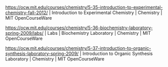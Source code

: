 https://ocw.mit.edu/courses/chemistry/5-35-introduction-to-experimental-chemistry-fall-2012/ | Introduction to Experimental Chemistry | Chemistry | MIT OpenCourseWare

https://ocw.mit.edu/courses/chemistry/5-36-biochemistry-laboratory-spring-2009/labs/ | Labs | Biochemistry Laboratory | Chemistry | MIT OpenCourseWare

https://ocw.mit.edu/courses/chemistry/5-37-introduction-to-organic-synthesis-laboratory-spring-2009/ | Introduction to Organic Synthesis Laboratory | Chemistry | MIT OpenCourseWare
